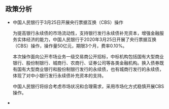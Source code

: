 ## 政策分析

- 中国人民银行于3月25日开展央行票据互换（CBS）操作

  为提高银行永续债的市场流动性，支持银行发行永续债补充资本，增强金融服务实体经济的能力，中国人民银行于2020年3月25日开展了央行票据互换（CBS）操作，操作量50亿元，期限3个月，费率0.10%。

  本次操作面向公开市场业务一级交易商公开招标，中标机构包括国有大型商业银行、股份制银行、城商行、农商行、证券公司等各类金融机构。换入债券既有国有大型商业银行和股份制银行发行的永续债，也有城商行发行的永续债，体现了对中小银行发行永续债补充资本的支持。

  中国人民银行将综合考虑市场状况和合理需求，采用市场化方式稳慎开展CBS操作。

- 